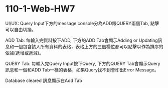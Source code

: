 # 110-1-Web-HW7
UI/UX: Query Input下方的message console分為ADD跟QUERY兩個Tab, 點擊可以自由切換。 

ADD Tab: 每輸入完資料按下ADD, 下方的ADD Tab會顯示Adding or Updating訊息和一個包含該人所有資料的表格，表格上方的三個欄位都可以點擊以作為排序的依據(遞增或遞減)。

QUERY Tab: 每輸入完Query Input按下Query, 下方的QUERY Tab會顯示Query訊息和一個和ADD Tab一樣的表格，如果Query找不到會印出Error Message。

Database cleared 訊息顯示在Add Tab